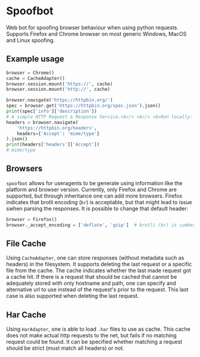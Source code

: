 # Spoofbot
Web bot for spoofing browser behaviour when using python requests.
Supports Firefox and Chrome browser on most generic Windows, MacOS and Linux spoofing.

## Example usage
```py
browser = Chrome()
cache = CacheAdapter()
browser.session.mount('https://', cache)
browser.session.mount('http://', cache)

browser.navigate('https://httpbin.org/')
spec = browser.get('https://httpbin.org/spec.json').json()
print(spec['info']['description'])
# A simple HTTP Request & Response Service.<br/> <br/> <b>Run locally: </b> <code>$ docker run -p 80:80 kennethreitz/httpbin</code>
headers = browser.navigate(
    'https://httpbin.org/headers',
    headers={'Accept': 'mime/type'}
).json()
print(headers['headers']['Accept'])
# mime/type
```

## Browsers
`spoofbot` allows for useragents to be generate using information like the platform and browser version.
Currently, only Firefox and Chrome are supported, but through inheritance one can add more browsers.
Firefox indicates that brotli encoding (`br`) is acceptable, but that might lead to issue swhen parsing the responses.
It is possible to change that default header:

```py
browser = Firefox()
browser._accept_encoding = ['deflate', 'gzip']  # brotli (br) is cumbersome
``` 

## File Cache
Using `CacheAdapter`, one can store responses (without metadata such as headers) in the filesystem.
It supports deleting the last request or a specific file from the cache.
The cache indicates whether the last made request got a cache hit.
If there is a request that should be cached that cannot be adequately stored with only hostname and path, one can specify and alternative url to use instead of the request's prior to the request.
This last case is also supported when deleting the last request.

 ## Har Cache
 Using `HarAdapter`, one is able to load `.har` files to use as cache.
 This cache does not make actual http requests to the net, but fails if no matching request could be found.
 It can be specified whether matching a request should be strict (must match all headers) or not.
 